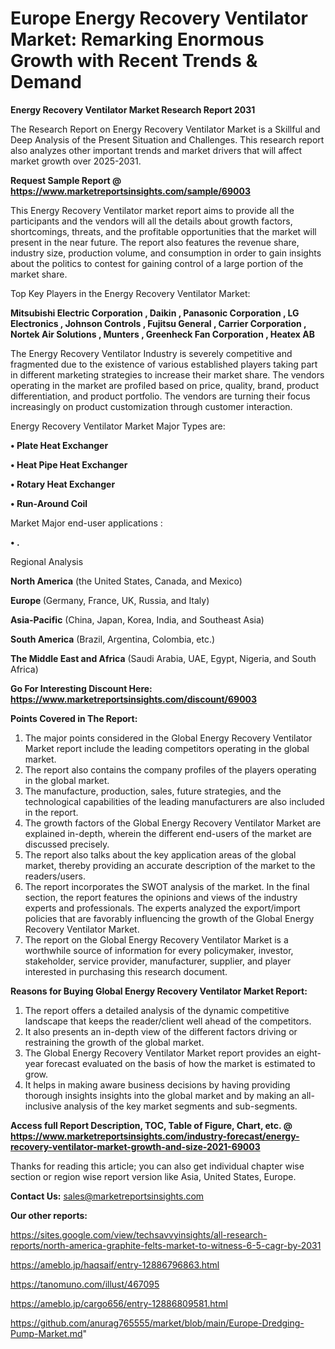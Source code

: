 # Europe Energy Recovery Ventilator Market: Remarking Enormous Growth with Recent Trends & Demand

<strong>Energy Recovery Ventilator Market Research Report 2031</strong>

The Research Report on Energy Recovery Ventilator Market is a Skillful and Deep Analysis of the Present Situation and Challenges. This research report also analyzes other important trends and market drivers that will affect market growth over 2025-2031.

<strong>Request Sample Report @ <a href=https://www.marketreportsinsights.com/sample/69003>https://www.marketreportsinsights.com/sample/69003</a></strong>

This Energy Recovery Ventilator market report aims to provide all the participants and the vendors will all the details about growth factors, shortcomings, threats, and the profitable opportunities that the market will present in the near future. The report also features the revenue share, industry size, production volume, and consumption in order to gain insights about the politics to contest for gaining control of a large portion of the market share.

Top Key Players in the Energy Recovery Ventilator Market:

<strong>Mitsubishi Electric Corporation , Daikin , Panasonic Corporation , LG Electronics , Johnson Controls , Fujitsu General , Carrier Corporation , Nortek Air Solutions , Munters , Greenheck Fan Corporation , Heatex AB </strong>

The Energy Recovery Ventilator Industry is severely competitive and fragmented due to the existence of various established players taking part in different marketing strategies to increase their market share. The vendors operating in the market are profiled based on price, quality, brand, product differentiation, and product portfolio. The vendors are turning their focus increasingly on product customization through customer interaction.

Energy Recovery Ventilator Market Major Types are:

<strong>• Plate Heat Exchanger

• Heat Pipe Heat Exchanger

• Rotary Heat Exchanger

• Run-Around Coil</strong>

Market Major end-user applications :

<strong>• .</strong>

Regional Analysis

</u><strong><b>North America</b></strong> (the United States, Canada, and Mexico)

<strong><b>Europe </b></strong>(Germany, France, UK, Russia, and Italy)

<strong><b>Asia-Pacific</b></strong> (China, Japan, Korea, India, and Southeast Asia)

<strong><b>South America</b></strong> (Brazil, Argentina, Colombia, etc.)

<strong><b>The Middle East and Africa</b></strong> (Saudi Arabia, UAE, Egypt, Nigeria, and South Africa)

<strong>Go For Interesting Discount Here: <a href=https://www.marketreportsinsights.com/discount/69003>https://www.marketreportsinsights.com/discount/69003</a></strong>

<strong>Points Covered in The Report:</strong>
<ol>
  <li>The major points considered in the Global Energy Recovery Ventilator Market report include the leading competitors operating in the global market.</li>
  <li>The report also contains the company profiles of the players operating in the global market.</li>
  <li>The manufacture, production, sales, future strategies, and the technological capabilities of the leading manufacturers are also included in the report.</li>
  <li>The growth factors of the Global Energy Recovery Ventilator Market are explained in-depth, wherein the different end-users of the market are discussed precisely.</li>
  <li>The report also talks about the key application areas of the global market, thereby providing an accurate description of the market to the readers/users.</li>
  <li>The report incorporates the SWOT analysis of the market. In the final section, the report features the opinions and views of the industry experts and professionals. The experts analyzed the export/import policies that are favorably influencing the growth of the Global Energy Recovery Ventilator Market.</li>
  <li>The report on the Global Energy Recovery Ventilator Market is a worthwhile source of information for every policymaker, investor, stakeholder, service provider, manufacturer, supplier, and player interested in purchasing this research document.</li>
</ol>
<strong>Reasons for Buying Global Energy Recovery Ventilator Market Report:</strong>

<ol>
  <li>The report offers a detailed analysis of the dynamic competitive landscape that keeps the reader/client well ahead of the competitors.</li>
  <li>It also presents an in-depth view of the different factors driving or restraining the growth of the global market.</li>
  <li>The Global Energy Recovery Ventilator Market report provides an eight-year forecast evaluated on the basis of how the market is estimated to grow.</li>
  <li>It helps in making aware business decisions by having providing thorough insights insights into the global market and by making an all-inclusive analysis of the key market segments and sub-segments.</li>
</ol>
<strong>Access full Report Description, TOC, Table of Figure, Chart, etc. @ <a href=https://www.marketreportsinsights.com/industry-forecast/energy-recovery-ventilator-market-growth-and-size-2021-69003>https://www.marketreportsinsights.com/industry-forecast/energy-recovery-ventilator-market-growth-and-size-2021-69003</a></strong>


Thanks for reading this article; you can also get individual chapter wise section or region wise report version like Asia, United States, Europe.

<strong>Contact Us:</strong>
sales@marketreportsinsights.com

<strong>Our other reports:</strong>

<a href=https://sites.google.com/view/techsavvyinsights/all-research-reports/north-america-graphite-felts-market-to-witness-6-5-cagr-by-2031>https://sites.google.com/view/techsavvyinsights/all-research-reports/north-america-graphite-felts-market-to-witness-6-5-cagr-by-2031</a>

<a href=https://ameblo.jp/haqsaif/entry-12886796863.html>https://ameblo.jp/haqsaif/entry-12886796863.html</a>

<a href=https://tanomuno.com/illust/467095>https://tanomuno.com/illust/467095</a>

<a href=https://ameblo.jp/cargo656/entry-12886809581.html>https://ameblo.jp/cargo656/entry-12886809581.html</a>

<a href=https://github.com/anurag765555/market/blob/main/Europe-Dredging-Pump-Market.md>https://github.com/anurag765555/market/blob/main/Europe-Dredging-Pump-Market.md</a>"
